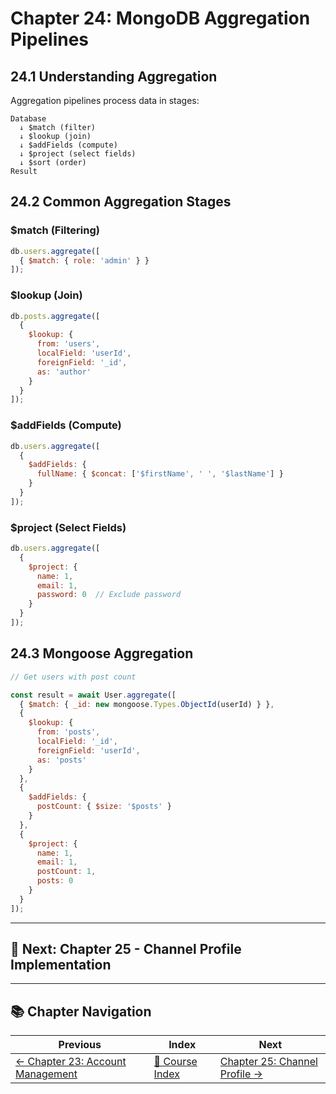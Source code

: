 # Chapter 24: MongoDB Aggregation Pipelines

## 24.1 Understanding Aggregation

Aggregation pipelines process data in stages:

```
Database
  ↓ $match (filter)
  ↓ $lookup (join)
  ↓ $addFields (compute)
  ↓ $project (select fields)
  ↓ $sort (order)
Result
```

## 24.2 Common Aggregation Stages

### $match (Filtering)
```javascript
db.users.aggregate([
  { $match: { role: 'admin' } }
]);
```

### $lookup (Join)
```javascript
db.posts.aggregate([
  {
    $lookup: {
      from: 'users',
      localField: 'userId',
      foreignField: '_id',
      as: 'author'
    }
  }
]);
```

### $addFields (Compute)
```javascript
db.users.aggregate([
  {
    $addFields: {
      fullName: { $concat: ['$firstName', ' ', '$lastName'] }
    }
  }
]);
```

### $project (Select Fields)
```javascript
db.users.aggregate([
  {
    $project: {
      name: 1,
      email: 1,
      password: 0  // Exclude password
    }
  }
]);
```

## 24.3 Mongoose Aggregation

```javascript
// Get users with post count

const result = await User.aggregate([
  { $match: { _id: new mongoose.Types.ObjectId(userId) } },
  {
    $lookup: {
      from: 'posts',
      localField: '_id',
      foreignField: 'userId',
      as: 'posts'
    }
  },
  {
    $addFields: {
      postCount: { $size: '$posts' }
    }
  },
  {
    $project: {
      name: 1,
      email: 1,
      postCount: 1,
      posts: 0
    }
  }
]);
```

---

## 🎯 Next: Chapter 25 - Channel Profile Implementation

---

## 📚 Chapter Navigation

| Previous | Index | Next |
|----------|-------|------|
| [← Chapter 23: Account Management](./23_ACCOUNT_MANAGEMENT.md) | [📖 Course Index](../INDEX.md) | [Chapter 25: Channel Profile →](./25_CHANNEL_PROFILE.md) |

